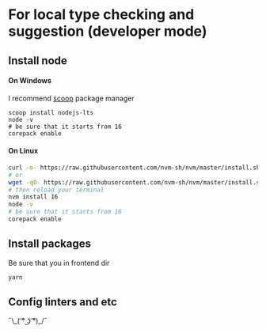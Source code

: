 # For local type checking and suggestion (developer mode)
## Install node
#### On Windows
I recommend [scoop](scoop.sh) package manager
```pwsh
scoop install nodejs-lts
node -v
# be sure that it starts from 16
corepack enable
```
#### On Linux
```bash
curl -o- https://raw.githubusercontent.com/nvm-sh/nvm/master/install.sh | bash
# or
wget -qO- https://raw.githubusercontent.com/nvm-sh/nvm/master/install.sh | bash
# then reload your terminal
nvm install 16
node -v
# be sure that it starts from 16
corepack enable
```
## Install packages
Be sure that you in frontend dir
```bash
yarn
```
## Config linters and etc
¯\\\_( ͡° ͜ʖ ͡°)_/¯
